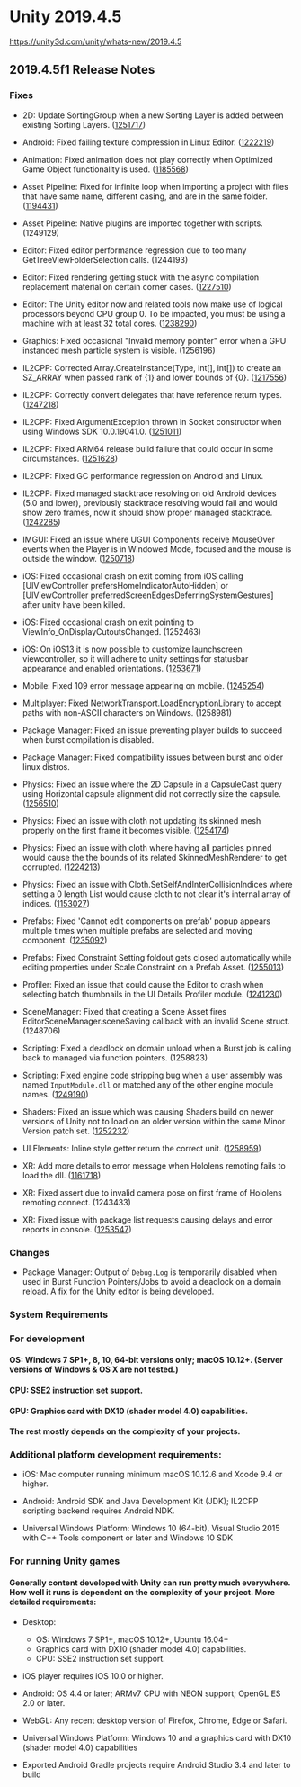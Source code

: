 # Unity 2019.4.5
https://unity3d.com/unity/whats-new/2019.4.5

## 2019.4.5f1 Release Notes


### Fixes
<ul>
<li><p>2D: Update SortingGroup when a new Sorting Layer is added between existing Sorting Layers. (<a href="https://issuetracker.unity3d.com/issues/current-scene-is-not-dirtied-other-scenes-are-not-updated-when-rearranging-in-use-sorting-layers">1251717</a>)</p></li>
<li><p>Android: Fixed failing texture compression in Linux Editor. (<a href="https://issuetracker.unity3d.com/issues/linux-android-etc1-and-etc2-compression-fails-when-importing-textures">1222219</a>)</p></li>
<li><p>Animation: Fixed animation does not play correctly when Optimized Game Object functionality is used. (<a href="https://issuetracker.unity3d.com/issues/animation-does-not-play-correctly-when-optimized-game-object-functionality-is-used-and-a-child-gameobject-is-added-to-bone">1185568</a>)</p></li>
<li><p>Asset Pipeline: Fixed for infinite loop when importing a project with files that have same name, different casing, and are in the same folder. (<a href="https://issuetracker.unity3d.com/issues/linux-having-same-case-insensitive-named-assets-causes-infinite-import-looping">1194431</a>)</p></li>
<li><p>Asset Pipeline: Native plugins are imported together with scripts. (1249129)</p></li>
<li><p>Editor: Fixed editor performance regression due to too many GetTreeViewFolderSelection calls. (1244193)</p></li>
<li><p>Editor: Fixed rendering getting stuck with the async compilation replacement material on certain corner cases. (<a href="https://issuetracker.unity3d.com/issues/hdrp-several-debug-modes-no-longer-compile-on-mac">1227510</a>)</p></li>
<li><p>Editor: The Unity editor now and related tools now make use of logical processors beyond CPU group 0. To be impacted, you must be using a machine with at least 32 total cores. (<a href="https://issuetracker.unity3d.com/issues/build-unity-only-checks-for-one-socket-when-detecting-cpu-count">1238290</a>)</p></li>
<li><p>Graphics: Fixed occasional "Invalid memory pointer" error when a GPU instanced mesh particle system is visible. (1256196)</p></li>
<li><p>IL2CPP: Corrected Array.CreateInstance(Type, int[], int[]) to create an SZ_ARRAY when passed rank of {1} and lower bounds of {0}. (<a href="https://issuetracker.unity3d.com/issues/il2cpp-type-of-arrays-with-explicitly-defined-zero-lower-bound-is-incorrect-in-il2cpp-and-differ-from-mono">1217556</a>)</p></li>
<li><p>IL2CPP: Correctly convert delegates that have reference return types. (<a href="https://issuetracker.unity3d.com/issues/build-fails-with-an-exception-when-il2cpp-scripting-backend-is-selected">1247218</a>)</p></li>
<li><p>IL2CPP: Fixed ArgumentException thrown in Socket constructor when using Windows SDK 10.0.19041.0. (<a href="https://issuetracker.unity3d.com/issues/system-dot-net-dot-socket-objects-throw-argumentexception-in-il2cpp-after-installing-windows-sdk-2004">1251011</a>)</p></li>
<li><p>IL2CPP: Fixed ARM64 release build failure that could occur in some circumstances. (<a href="https://issuetracker.unity3d.com/issues/android-il2cpp-arm64-release-build-fails">1251628</a>)</p></li>
<li><p>IL2CPP: Fixed GC performance regression on Android and Linux.</p></li>
<li><p>IL2CPP: Fixed managed stacktrace resolving on old Android devices (5.0 and lower), previously stacktrace resolving would fail and would show zero frames, now it should show proper managed stacktrace. (<a href="https://issuetracker.unity3d.com/issues/android-stack-traces-using-application-dot-logmessagereceived-callback-dont-appear-correctly-or-at-all-in-android-5-and-possibly-4">1242285</a>)</p></li>
<li><p>IMGUI: Fixed an issue where UGUI Components receive MouseOver events when the Player is in Windowed Mode, focused and the mouse is outside the window. (<a href="https://issuetracker.unity3d.com/issues/ugui-components-receive-mouseover-events-when-the-player-is-in-windowed-mode-focused-and-the-mouse-is-outside-the-window">1250718</a>)</p></li>
<li><p>iOS: Fixed occasional crash on exit coming from iOS calling [UIViewController prefersHomeIndicatorAutoHidden] or [UIViewController preferredScreenEdgesDeferringSystemGestures] after unity have been killed.</p></li>
<li><p>iOS: Fixed occasional crash on exit pointing to ViewInfo_OnDisplayCutoutsChanged. (1252463)</p></li>
<li><p>iOS: On iOS13 it is now possible to customize launchscreen viewcontroller, so it will adhere to unity settings for statusbar appearance and enabled orientations. (<a href="https://issuetracker.unity3d.com/issues/ios-the-status-bar-flashes-during-the-splash-screen-display-when-a-built-project-is-launched-on-ios">1253671</a>)</p></li>
<li><p>Mobile: Fixed 109 error message appearing on mobile. (<a href="https://issuetracker.unity3d.com/issues/could-not-produce-class-with-id-109-errors-when-built-on-android">1245254</a>)</p></li>
<li><p>Multiplayer: Fixed NetworkTransport.LoadEncryptionLibrary to accept paths with non-ASCII characters on Windows. (1258981)</p></li>
<li><p>Package Manager: Fixed an issue preventing player builds to succeed when burst compilation is disabled.</p></li>
<li><p>Package Manager: Fixed compatibility issues between burst and older linux distros.</p></li>
<li><p>Physics: Fixed an issue where the 2D Capsule in a CapsuleCast query using Horizontal capsule alignment did not correctly size the capsule. (<a href="https://issuetracker.unity3d.com/issues/physics2d-dot-capsulecastnonalloc-returns-incorrect-results-when-using-capsuledirection2d-dot-horizontal">1256510</a>)</p></li>
<li><p>Physics: Fixed an issue with cloth not updating its skinned mesh properly on the first frame it becomes visible. (<a href="https://issuetracker.unity3d.com/issues/cloth-has-graphical-artifacts-when-an-object-moves-out-of-the-camera">1254174</a>)</p></li>
<li><p>Physics: Fixed an issue with cloth where having all particles pinned would cause the the bounds of its related SkinnedMeshRenderer to get corrupted. (<a href="https://issuetracker.unity3d.com/issues/cloth-component-sets-renderer-bounds-to-nan-when-constraints-of-all-vertices-are-set-to-0">1224213</a>)</p></li>
<li><p>Physics: Fixed an issue with Cloth.SetSelfAndInterCollisionIndices where setting a 0 length List would cause cloth to not clear it's internal array of indices. (<a href="https://issuetracker.unity3d.com/issues/cannot-remove-cloth-self-collision-and-inter-collision-when-they-are-applied-onto-a-gameobject">1153027</a>)</p></li>
<li><p>Prefabs: Fixed 'Cannot edit components on prefab' popup appears multiple times when multiple prefabs are selected and moving component. (<a href="https://issuetracker.unity3d.com/issues/cannot-edit-components-on-prefab-popup-appears-multiple-times-when-multiple-prefabs-are-selected-and-moving-component">1235092</a>)</p></li>
<li><p>Prefabs: Fixed Constraint Setting foldout gets closed automatically while editing properties under Scale Constraint on a Prefab Asset. (<a href="https://issuetracker.unity3d.com/issues/imgui-constraint-setting-dropdown-gets-closed-automatically-while-editing-properties-under-scale-constraint-from-prefab-asset">1255013</a>)</p></li>
<li><p>Profiler: Fixed an issue that could cause the Editor to crash when selecting batch thumbnails in the UI Details Profiler module. (<a href="https://issuetracker.unity3d.com/issues/crash-on-ui-canvasmanager-renderprofiler-when-selecting-ui-images-in-the-profiler-loaded-from-a-specific-data-file">1241230</a>)</p></li>
<li><p>SceneManager: Fixed that creating a Scene Asset fires EditorSceneManager.sceneSaving callback with an invalid Scene struct. (1248706)</p></li>
<li><p>Scripting: Fixed a deadlock on domain unload when a Burst job is calling back to managed via function pointers. (1258823)</p></li>
<li><p>Scripting: Fixed engine code stripping bug when a user assembly was named <code>InputModule.dll</code> or matched any of the other engine module names. (<a href="https://issuetracker.unity3d.com/issues/unitylinker-fails-to-run-when-assembly-definition-asset-is-named-inputmodule-dot-dll">1249190</a>)</p></li>
<li><p>Shaders: Fixed an issue which was causing Shaders build on newer versions of Unity not to load on an older version within the same Minor Version patch set. (<a href="https://issuetracker.unity3d.com/issues/shader-in-asset-bundle-built-with-unity-newer-version-is-broken-on-older-versions">1252232</a>)</p></li>
<li><p>UI Elements: Inline style getter return the correct unit. (<a href="https://issuetracker.unity3d.com/issues/getstylelength-sets-stylelength-value-unit-from-percent-to-pixel">1258959</a>)</p></li>
<li><p>XR: Add more details to error message when Hololens remoting fails to load the dll. (<a href="https://issuetracker.unity3d.com/issues/windowsmr-improve-messaging-when-perceptionremoting-dot-dll-does-not-load">1161718</a>)</p></li>
<li><p>XR: Fixed assert due to invalid camera pose on first frame of Hololens remoting connect. (1243433)</p></li>
<li><p>XR: Fixed issue with package list requests causing delays and error reports in console. (<a href="https://issuetracker.unity3d.com/issues/xr-plug-in-management-times-out-when-trying-to-update-package-metadata-store">1253547</a>)</p></li>
</ul>

### Changes
<ul>
<li>Package Manager: Output of <code>Debug.Log</code> is temporarily disabled when used in Burst Function Pointers/Jobs to avoid a deadlock on a domain reload. A fix for the Unity editor is being developed.</li>
</ul>

### System Requirements

### For development

#### OS: Windows 7 SP1+, 8, 10, 64-bit versions only; macOS 10.12+. (Server versions of Windows & OS X are not tested.)

#### CPU: SSE2 instruction set support.

#### GPU: Graphics card with DX10 (shader model 4.0) capabilities.

#### The rest mostly depends on the complexity of your projects.

### Additional platform development requirements:
<ul>
<li><p>iOS: Mac computer running minimum macOS 10.12.6 and Xcode 9.4 or higher.</p></li>
<li><p>Android: Android SDK and Java Development Kit (JDK); IL2CPP scripting backend requires Android NDK.</p></li>
<li><p>Universal Windows Platform: Windows 10 (64-bit), Visual Studio 2015 with C++ Tools component or later and Windows 10 SDK</p></li>
</ul>

### For running Unity games

#### Generally content developed with Unity can run pretty much everywhere. How well it runs is dependent on the complexity of your project. More detailed requirements:
<ul>
<li><p>Desktop:</p> 
<ul>
<li>OS: Windows 7 SP1+, macOS 10.12+, Ubuntu 16.04+</li>
<li>Graphics card with DX10 (shader model 4.0) capabilities.</li>
<li>CPU: SSE2 instruction set support.</li>
</ul></li>
<li><p>iOS player requires iOS 10.0 or higher.</p></li>
<li><p>Android: OS 4.4 or later; ARMv7 CPU with NEON support; OpenGL ES 2.0 or later.</p></li>
<li><p>WebGL: Any recent desktop version of Firefox, Chrome, Edge or Safari.</p></li>
<li><p>Universal Windows Platform: Windows 10 and a graphics card with DX10 (shader model 4.0) capabilities</p></li>
<li><p>Exported Android Gradle projects require Android Studio 3.4 and later to build</p></li>
</ul>
